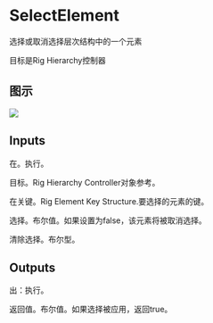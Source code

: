# SelectElement

选择或取消选择层次结构中的一个元素

目标是Rig Hierarchy控制器

## 图示

![]($-20221218-21205574.png)

## Inputs

在。执行。

目标。Rig Hierarchy Controller对象参考。

在关键。Rig Element Key Structure.要选择的元素的键。

选择。布尔值。如果设置为false，该元素将被取消选择。

清除选择。布尔型。  

## Outputs

出：执行。

返回值。布尔值。如果选择被应用，返回true。
